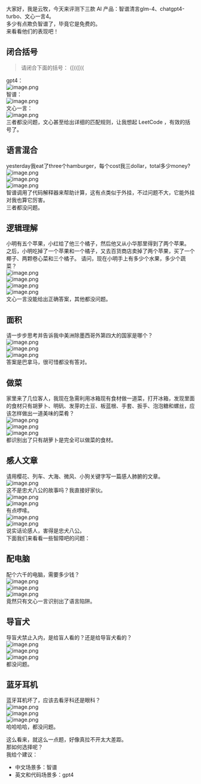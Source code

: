 大家好，我是云牧，今天来评测下三款 AI 产品：智谱清言glm-4、chatgpt4-turbo、文心一言4。<br />多少有点欺负智谱了，毕竟它是免费的。<br />来看看他们的表现吧！

## 闭合括号
> 请闭合下面的括号：
> {[({[({

gpt4：<br />![image.png](https://cdn.nlark.com/yuque/0/2024/png/21596389/1710518298925-504f86b7-99fb-4407-8120-c8b2189df241.png#averageHue=%231a1c1b&clientId=uc499888e-598e-4&from=paste&height=133&id=u5dc3251d&originHeight=266&originWidth=1050&originalType=binary&ratio=2&rotation=0&showTitle=false&size=31388&status=done&style=none&taskId=uc2f3b4cb-5bcd-4111-8106-ff6fd5c4d4b&title=&width=525)<br />智谱：<br />![image.png](https://cdn.nlark.com/yuque/0/2024/png/21596389/1711207786193-833a28a1-72ec-43b8-9109-b51dbd2ef382.png#clientId=u5dccfc26-a1cd-4&from=paste&height=187&id=u358bd89a&originHeight=374&originWidth=1120&originalType=binary&ratio=2&rotation=0&showTitle=false&size=50642&status=done&style=none&taskId=u9b72b427-2173-400d-8c1a-acc40116807&title=&width=560)<br />文心一言：<br />![image.png](https://cdn.nlark.com/yuque/0/2024/png/21596389/1710952634038-934bff2e-3b41-4c3a-99bb-6b51d7f06894.png#clientId=uba92ef2c-3e76-4&from=paste&height=539&id=u2ac67fa2&originHeight=1078&originWidth=1456&originalType=binary&ratio=2&rotation=0&showTitle=false&size=245361&status=done&style=none&taskId=u329b1389-beec-4e3a-b6dd-1d4162f8700&title=&width=728)<br />三者都没问题，文心甚至给出详细的匹配规则，让我想起 LeetCode ，有效的括号了。

## 语言混合
yesterday我eat了three个hamburger，每个cost我三dollar，total多少money?<br />![image.png](https://cdn.nlark.com/yuque/0/2024/png/21596389/1710518388068-61176cb7-f616-4ba5-95f2-0a3ddad61392.png#averageHue=%23191b1a&clientId=uc499888e-598e-4&from=paste&height=104&id=u71fedc1b&originHeight=208&originWidth=1078&originalType=binary&ratio=2&rotation=0&showTitle=false&size=35649&status=done&style=none&taskId=u024655b0-15ec-4db2-b05e-a8c07c231c4&title=&width=539)<br />![image.png](https://cdn.nlark.com/yuque/0/2024/png/21596389/1710952687596-fba507cc-ee37-4664-91f5-932276ac2982.png#clientId=uba92ef2c-3e76-4&from=paste&height=272&id=uab88a627&originHeight=544&originWidth=1520&originalType=binary&ratio=2&rotation=0&showTitle=false&size=124560&status=done&style=none&taskId=u93b52a2f-95c7-42df-b165-85b4f9f8cda&title=&width=760)<br />![image.png](https://cdn.nlark.com/yuque/0/2024/png/21596389/1711207926090-53f26b9c-d922-4b30-b3bf-05c396da4036.png#clientId=u5dccfc26-a1cd-4&from=paste&height=277&id=u72509600&originHeight=554&originWidth=1146&originalType=binary&ratio=2&rotation=0&showTitle=false&size=95075&status=done&style=none&taskId=u22180ec0-00c7-4906-a16d-c87e52b98ff&title=&width=573)<br />智谱调用了代码解释器来帮助计算，这有点类似于外挂，不过问题不大，它能外挂对我也算它厉害。<br />三者都没问题。

## 逻辑理解
小明有五个苹果，小红给了他三个橘子，然后他又从小华那里得到了两个苹果。 之后，小明吃掉了一个苹果和一个橘子，又去百货商店卖掉了两个苹果，买了一个椰子、两颗卷心菜和三个橘子。 请问，现在小明手上有多少个水果，多少个蔬菜？<br />![image.png](https://cdn.nlark.com/yuque/0/2024/png/21596389/1710518530863-f1ac56c0-0314-4614-bd64-e97370620f10.png#averageHue=%231d1e1d&clientId=uc499888e-598e-4&from=paste&height=345&id=u67267832&originHeight=690&originWidth=1184&originalType=binary&ratio=2&rotation=0&showTitle=false&size=218257&status=done&style=none&taskId=u14670b33-eeb0-4dad-8d8e-8b4bafc82fe&title=&width=592)<br />![image.png](https://cdn.nlark.com/yuque/0/2024/png/21596389/1710952728239-cc16ae21-fd90-4069-975c-8bebf584199d.png#clientId=uba92ef2c-3e76-4&from=paste&height=375&id=uba21ca58&originHeight=1106&originWidth=1536&originalType=binary&ratio=2&rotation=0&showTitle=false&size=270281&status=done&style=none&taskId=u8062fd29-0377-4580-a6cc-bc830c0ecfd&title=&width=521)<br />![image.png](https://cdn.nlark.com/yuque/0/2024/png/21596389/1711208121420-5bb0f676-faea-42db-a392-7dd6cc3cf3bf.png#clientId=u5dccfc26-a1cd-4&from=paste&height=380&id=ubfd1764a&originHeight=760&originWidth=1060&originalType=binary&ratio=2&rotation=0&showTitle=false&size=107773&status=done&style=none&taskId=uc1109752-23a2-4dce-b710-450e04572ab&title=&width=530)<br />![image.png](https://cdn.nlark.com/yuque/0/2024/png/21596389/1711208135806-83fd9c30-c264-469f-b23e-6914fe2197ec.png#clientId=u5dccfc26-a1cd-4&from=paste&height=298&id=ue261955b&originHeight=596&originWidth=1056&originalType=binary&ratio=2&rotation=0&showTitle=false&size=73289&status=done&style=none&taskId=u14a0f844-0993-4b2d-9504-2511f33fa5f&title=&width=528)<br />文心一言没能给出正确答案，其他都没问题。

## 面积
请一步步思考并告诉我中美洲除墨西哥外第四大的国家是哪个？<br />![image.png](https://cdn.nlark.com/yuque/0/2024/png/21596389/1710519539016-77b200fe-41f8-4f8a-8dc8-ba629fe4915a.png#averageHue=%231e1f1e&clientId=uc499888e-598e-4&from=paste&height=371&id=u6430d64e&originHeight=742&originWidth=1178&originalType=binary&ratio=2&rotation=0&showTitle=false&size=210021&status=done&style=none&taskId=u86556f33-a269-4bdb-b4f4-307ac9a8cc5&title=&width=589)<br />![image.png](https://cdn.nlark.com/yuque/0/2024/png/21596389/1710952779200-c65fcfb4-29bc-44f4-a2af-786e5644438d.png#clientId=uba92ef2c-3e76-4&from=paste&height=510&id=u891821f0&originHeight=1020&originWidth=1528&originalType=binary&ratio=2&rotation=0&showTitle=false&size=376264&status=done&style=none&taskId=u21b6b274-8532-466d-a088-cd050ff765c&title=&width=764)<br />![image.png](https://cdn.nlark.com/yuque/0/2024/png/21596389/1711208352000-3bf1fcbe-ae09-4595-b291-d0b64797a145.png#clientId=u5dccfc26-a1cd-4&from=paste&height=372&id=u64b0853c&originHeight=744&originWidth=1084&originalType=binary&ratio=2&rotation=0&showTitle=false&size=132777&status=done&style=none&taskId=u8a558325-a2ce-4f29-aa75-9778bd0ead7&title=&width=542)<br />答案是巴拿马，很可惜都没有答对。

## 做菜
家里来了几位客人，我现在急需利用冰箱现有食材做一道菜，打开冰箱，发现里面的食材只有胡萝卜、明矾、发芽的土豆、板蓝根、手套、扳手、泡泡糖和螺丝，应该怎样做出一道美味的菜肴？<br />![image.png](https://cdn.nlark.com/yuque/0/2024/png/21596389/1710519798309-6bffe0c5-d355-4632-a1ad-be01975b0e84.png#averageHue=%231e1f1e&clientId=uc499888e-598e-4&from=paste&height=560&id=u242d1dd2&originHeight=1282&originWidth=1180&originalType=binary&ratio=2&rotation=0&showTitle=false&size=449034&status=done&style=none&taskId=u805c2a1f-ce8e-4d13-8890-fcf06ec9ef1&title=&width=515)<br />![image.png](https://cdn.nlark.com/yuque/0/2024/png/21596389/1710952832084-15463e3b-1b4b-4c3c-bfff-d1dd2d30a964.png#clientId=uba92ef2c-3e76-4&from=paste&height=471&id=ub2e8d1ae&originHeight=942&originWidth=1520&originalType=binary&ratio=2&rotation=0&showTitle=false&size=356866&status=done&style=none&taskId=u44f8153e-a1c9-459f-9b02-a715f6e4fc5&title=&width=760)<br />![image.png](https://cdn.nlark.com/yuque/0/2024/png/21596389/1711208463104-9840b8df-18fd-450f-bb76-afe0a17b0e56.png#clientId=u5dccfc26-a1cd-4&from=paste&height=447&id=ucefb462e&originHeight=894&originWidth=1096&originalType=binary&ratio=2&rotation=0&showTitle=false&size=260512&status=done&style=none&taskId=u1eee3100-a771-4572-a052-0d30e3f6de0&title=&width=548)<br />都识别出了只有胡萝卜是完全可以做菜的食材。

## 感人文章
请用樱花、列车、大海、微风、小狗关键字写一篇感人肺腑的文章。<br />![image.png](https://cdn.nlark.com/yuque/0/2024/png/21596389/1710520594734-5b7eb251-16ff-467a-b0e2-e7811820fd29.png#averageHue=%231e1f1e&clientId=uc499888e-598e-4&from=paste&height=588&id=b6adu&originHeight=1176&originWidth=1178&originalType=binary&ratio=2&rotation=0&showTitle=false&size=487733&status=done&style=none&taskId=ua8935af6-eb64-4b9d-989e-e69373f4561&title=&width=589)<br />这不是忠犬八公的故事吗？我直接好家伙。<br />![image.png](https://cdn.nlark.com/yuque/0/2024/png/21596389/1710953031633-e8a6c934-5eae-4ee0-b228-af17e3365837.png#averageHue=%231b1c1b&clientId=uba92ef2c-3e76-4&from=paste&height=510&id=k3QPW&originHeight=1020&originWidth=1520&originalType=binary&ratio=2&rotation=0&showTitle=false&size=424032&status=done&style=none&taskId=u96ba4d14-14b5-46f1-b559-6f13bf67727&title=&width=760)<br />![image.png](https://cdn.nlark.com/yuque/0/2024/png/21596389/1710953047157-49266026-d2be-4dd0-a48e-1c3eb13d1d80.png#averageHue=%231b1c1b&clientId=uba92ef2c-3e76-4&from=paste&height=254&id=VglBi&originHeight=508&originWidth=1454&originalType=binary&ratio=2&rotation=0&showTitle=false&size=195187&status=done&style=none&taskId=u17c0717b-2245-4374-97b2-36dccc9f389&title=&width=727)<br />有点啰嗦。<br />![image.png](https://cdn.nlark.com/yuque/0/2024/png/21596389/1711208809772-dc732e02-0cd1-4cf5-90cd-fefd4b1a144f.png#clientId=u5dccfc26-a1cd-4&from=paste&height=418&id=ua3efdaa9&originHeight=836&originWidth=1060&originalType=binary&ratio=2&rotation=0&showTitle=false&size=317488&status=done&style=none&taskId=u982ee1b5-7b17-4473-8fa8-ac4fca0b667&title=&width=530)<br />![image.png](https://cdn.nlark.com/yuque/0/2024/png/21596389/1711208815757-a2631b79-fade-47bd-a278-ceb269bc1cdf.png#averageHue=%23262524&clientId=u5dccfc26-a1cd-4&from=paste&height=148&id=u2d4ba93a&originHeight=296&originWidth=1058&originalType=binary&ratio=2&rotation=0&showTitle=false&size=109093&status=done&style=none&taskId=ue73ee16a-1362-4740-b640-f1724f859e6&title=&width=529)<br />说实话论感人，害得是忠犬八公。<br />下面我们来看看一些智障吧的问题：

## 配电脑
配个六千的电脑，需要多少钱？<br />![image.png](https://cdn.nlark.com/yuque/0/2024/png/21596389/1710519376183-a3d19155-64b1-4654-a0ad-7f1940ea93c3.png#averageHue=%231e1f1e&clientId=uc499888e-598e-4&from=paste&height=562&id=uaef25cc8&originHeight=1124&originWidth=1186&originalType=binary&ratio=2&rotation=0&showTitle=false&size=344104&status=done&style=none&taskId=uc52af949-0449-447b-8af8-6a730813186&title=&width=593)<br />![image.png](https://cdn.nlark.com/yuque/0/2024/png/21596389/1710952891025-27adac9d-923c-4c56-974f-e2ea2e4cb48a.png#clientId=uba92ef2c-3e76-4&from=paste&height=509&id=ue915b7e0&originHeight=1018&originWidth=1526&originalType=binary&ratio=2&rotation=0&showTitle=false&size=415639&status=done&style=none&taskId=u825246d1-bce9-4911-bee3-a13a5437813&title=&width=763)<br />![image.png](https://cdn.nlark.com/yuque/0/2024/png/21596389/1711208958004-516bcaa8-3ead-4c36-8589-b7f32027f9f0.png#clientId=u5dccfc26-a1cd-4&from=paste&height=468&id=u0ffa576f&originHeight=936&originWidth=1106&originalType=binary&ratio=2&rotation=0&showTitle=false&size=316494&status=done&style=none&taskId=uff42d691-baaf-4ae9-a285-44eac381c89&title=&width=553)<br />竟然只有文心一言识别出了语言陷阱。

## 导盲犬
导盲犬禁止入内，是给盲人看的？还是给导盲犬看的？<br />![image.png](https://cdn.nlark.com/yuque/0/2024/png/21596389/1710519475300-d0482292-6f71-407e-91fa-1663ee0f3d38.png#averageHue=%231d1e1d&clientId=uc499888e-598e-4&from=paste&height=221&id=uc056f1a2&originHeight=442&originWidth=1172&originalType=binary&ratio=2&rotation=0&showTitle=false&size=160544&status=done&style=none&taskId=u5c408202-8ae6-4b32-9dc2-36c9ab5bfc5&title=&width=586)<br />![image.png](https://cdn.nlark.com/yuque/0/2024/png/21596389/1710952926440-f139a72d-7716-4a40-b968-6e6bf1651f80.png#averageHue=%231c1d1c&clientId=uba92ef2c-3e76-4&from=paste&height=312&id=uad5c25d3&originHeight=624&originWidth=1522&originalType=binary&ratio=2&rotation=0&showTitle=false&size=263493&status=done&style=none&taskId=u458affaf-ceac-44e0-aa4c-3b8fdcdb2c5&title=&width=761)<br />![image.png](https://cdn.nlark.com/yuque/0/2024/png/21596389/1711209010737-4dfb2974-0352-44e8-a4e0-e983f858ad6a.png#clientId=u5dccfc26-a1cd-4&from=paste&height=174&id=ud64011b5&originHeight=348&originWidth=1084&originalType=binary&ratio=2&rotation=0&showTitle=false&size=117372&status=done&style=none&taskId=uad6105ab-d26a-471f-9f9a-b34594f21c2&title=&width=542)<br />都没问题。

## 蓝牙耳机
蓝牙耳机坏了，应该去看牙科还是眼科？<br />![image.png](https://cdn.nlark.com/yuque/0/2024/png/21596389/1710519950339-fd7dc1be-5ff4-4d4f-9438-0f903055caf7.png#averageHue=%231c1d1c&clientId=uc499888e-598e-4&from=paste&height=181&id=uc612ea19&originHeight=362&originWidth=1178&originalType=binary&ratio=2&rotation=0&showTitle=false&size=106262&status=done&style=none&taskId=u1c6edc29-f497-40ed-ae63-7be5aea0dd7&title=&width=589)<br />![image.png](https://cdn.nlark.com/yuque/0/2024/png/21596389/1710952965418-de09bbfc-9f02-4162-8faf-f27b22c4618e.png#averageHue=%231c1d1c&clientId=uba92ef2c-3e76-4&from=paste&height=288&id=uecc6f4bb&originHeight=576&originWidth=1516&originalType=binary&ratio=2&rotation=0&showTitle=false&size=208147&status=done&style=none&taskId=uc4f4ca5e-7d6c-4270-8572-43bb8c30fd6&title=&width=758)<br />![image.png](https://cdn.nlark.com/yuque/0/2024/png/21596389/1711209045345-0d2b94fc-56ed-4a48-9af8-21ff3446cd45.png#clientId=u5dccfc26-a1cd-4&from=paste&height=92&id=u9c6b5267&originHeight=184&originWidth=946&originalType=binary&ratio=2&rotation=0&showTitle=false&size=33663&status=done&style=none&taskId=u72481345-ac28-4f2d-ae91-47907e92495&title=&width=473)<br />哈哈哈哈，都没问题。

这么看来，就这么一点题，好像真拉不开太大差距。<br />那如何选择呢？<br />我给个建议：

- 中文场景多：智谱
- 英文和代码场景多：gpt4

